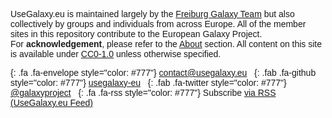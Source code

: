 <div class="text-center" style="font-family: arial, helvetica, sans-serif">

UseGalaxy.eu is maintained largely by the [Freiburg Galaxy Team](/freiburg/) but also collectively by groups and individuals from across Europe. All of the member sites in this repository contribute to the European Galaxy Project.  
For **acknowledgement**, please refer to the [About](/about) section.
All content on this site is available under [CC0-1.0](https://creativecommons.org/share-your-work/public-domain/cc0/) unless otherwise specified.

[](){: .fa .fa-envelope style="color: #777"} [contact@usegalaxy.eu](mailto:contact@usegalaxy.eu) &nbsp; [](){: .fab .fa-github style="color: #777"} [usegalaxy-eu](https://github.com/usegalaxy-eu) &nbsp; [](){: .fab .fa-twitter style="color: #777"} [@galaxyproject](https://twitter.com/galaxyproject) &nbsp; [](){: .fa .fa-rss style="color: #777"} Subscribe [via RSS (UseGalaxy.eu Feed)](/feed.xml)

</div>
